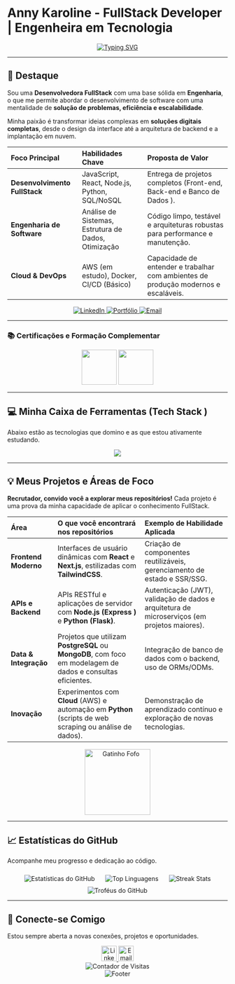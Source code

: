 # Anny Karoline - FullStack Developer | Engenheira em Tecnologia 
    
<div align="center">

  <a href="https://git.io/typing-svg"><img src="https://readme-typing-svg.demolab.com?font=Fira+Code&weight=600&pause=1000&color=FF79C6&background=FF56FF00&center=true&width=480&lines=JavaScript+%26+Python;Construindo+Solu%C3%A7%C3%B5es+Escal%C3%A1veis;React%2C+Node.js+e+Bancos+de+Dados" alt="Typing SVG" /></a>
</div>

---

## 🌟 Destaque 

Sou uma **Desenvolvedora FullStack** com uma base sólida em **Engenharia**, o que me permite abordar o desenvolvimento de software com uma mentalidade de **solução de problemas, eficiência e escalabilidade**.

Minha paixão é transformar ideias complexas em **soluções digitais completas**, desde o design da interface até a arquitetura de backend e a implantação em nuvem.

| Foco Principal | Habilidades Chave | Proposta de Valor |
| :--- | :--- | :--- |
| **Desenvolvimento FullStack** | JavaScript, React, Node.js, Python, SQL/NoSQL | Entrega de projetos completos (Front-end, Back-end e Banco de Dados ). |
| **Engenharia de Software** | Análise de Sistemas, Estrutura de Dados, Otimização | Código limpo, testável e arquiteturas robustas para performance e manutenção. |
| **Cloud & DevOps** | AWS (em estudo), Docker, CI/CD (Básico) | Capacidade de entender e trabalhar com ambientes de produção modernos e escaláveis. |

  

<div align="center">
  <a href="https://www.linkedin.com/in/annykarolinedecarvalhomartins/" target="_blank">
    <img src="https://img.shields.io/badge/LinkedIn-Perfil%20Completo-0077B5?style=for-the-badge&logo=linkedin&logoColor=white" alt="LinkedIn"/>
  </a>
  <a href="https://anny-dev.vercel.app/" target="_blank">
    <img src="https://img.shields.io/badge/Portfólio-Meus%20Projetos-000000?style=for-the-badge&logo=vercel&logoColor=white" alt="Portfólio"/>
  </a>
  <a href="mailto:annykamartins@icloud.com" target="_blank">
    <img src="https://img.shields.io/badge/Email-Entre%20em%20Contato-EA4335?style=for-the-badge&logo=apple-mail&logoColor=white" alt="Email"/>
  </a>
</div>

---

### 📚 Certificações e Formação Complementar

<div align="center">
  <img src="https://assets.dio.me/eu7iVfcpNaPlO8ceSncDpmNbh5EuDZ-58VM7R5iQDb4/f:webp/q:80/w:120/L3RyYWNrcy84YWYxOGIxMi1iNmY1LTRiZmYtOTIwNC1iYzU0ZjRkNjJiN2IucG5n" height="80"></a>
  <img src="https://assets.dio.me/NZ1mhoMeRuGV3C2_uQxh1vF-HDyTF2Ymjfk0aCywydM/f:webp/q:80/w:120/L3RyYWNrcy8xYjQ1YmI0MS1hMmIyLTQ5NjMtYTMyOC03Yjc2YWIxOWE5OGUucG5n" height="80"></a>
</div>

---

## 💻 Minha Caixa de Ferramentas (Tech Stack )

Abaixo estão as tecnologias que domino e as que estou ativamente estudando.

<!-- Skill Icons para um visual mais moderno e coeso (com tema dark) -->
<div align="center">
  <img src="https://skillicons.dev/icons?i=html,css,js,ts,python,java,react,nextjs,nodejs,express,flask,tailwind,mysql,postgresql,mongodb,docker,git,github,figma,aws,canva&theme=dark" />
</div>
  

---

## 💡 Meus Projetos e Áreas de Foco

**Recrutador, convido você a explorar meus repositórios!** Cada projeto é uma prova da minha capacidade de aplicar o conhecimento FullStack.

| Área | O que você encontrará nos repositórios | Exemplo de Habilidade Aplicada |
| :--- | :--- | :--- |
| **Frontend Moderno** | Interfaces de usuário dinâmicas com **React** e **Next.js**, estilizadas com **TailwindCSS**. | Criação de componentes reutilizáveis, gerenciamento de estado e SSR/SSG. |
| **APIs e Backend** | APIs RESTful e aplicações de servidor com **Node.js (Express )** e **Python (Flask)**. | Autenticação (JWT), validação de dados e arquitetura de microserviços (em projetos maiores). |
| **Data & Integração** | Projetos que utilizam **PostgreSQL** ou **MongoDB**, com foco em modelagem de dados e consultas eficientes. | Integração de banco de dados com o backend, uso de ORMs/ODMs. |
| **Inovação** | Experimentos com **Cloud** (AWS) e automação em **Python** (scripts de web scraping ou análise de dados). | Demonstração de aprendizado contínuo e exploração de novas tecnologias. |

<div align="center">
  <img src="https://media1.giphy.com/media/v1.Y2lkPTc5MGI3NjExamttcDd1aDhoaWV5ODcyczV5Y2lpMnB2eWNrNW02am5hZHhudXNubSZlcD12MV9pbnRlcm5hbF9naWZfYnlfaWQmY3Q9cw/2WpVD6Y1IrMEGyf0xx/giphy.gif" alt="Gatinho Fofo" width="150"/>
</div>

---

## 📈 Estatísticas do GitHub

Acompanhe meu progresso e dedicação ao código.

<!-- Alteração para o tema 'dracula' para um visual mais profissional e escuro -->
<div align="center">
  <img src="https://github-readme-stats.vercel.app/api?username=AnnyKaah&hide_title=false&show_icons=true&include_all_commits=true&count_private=true&theme=dracula&locale=pt-br&hide_border=true" alt="Estatísticas do GitHub" style="margin: 10px;"/>
  <img src="https://github-readme-stats.vercel.app/api/top-langs/?username=AnnyKaah&layout=compact&theme=dracula&langs_count=8&locale=pt-br&hide_border=true" alt="Top Linguagens" style="margin: 10px;"/>
    

  <img src="https://github-readme-streak-stats.herokuapp.com/?user=AnnyKaah&theme=dracula&locale=pt-br&hide_border=true" alt="Streak Stats" style="margin: 10px;"/>
</div>

<div align="center">
  <img src="https://github-profile-trophy.vercel.app/?username=AnnyKaah&theme=dracula&row=1&column=6&margin-w=8&margin-h=8" alt="Troféus do GitHub"/>
</div>

---

## 🤝 Conecte-se Comigo

Estou sempre aberta a novas conexões, projetos e oportunidades.

<div align="center">
  <a href="https://www.linkedin.com/in/annykarolinedecarvalhomartins/" target="_blank">
    <img src="https://img.icons8.com/ios-filled/50/0077B5/linkedin.png" width="35" alt="LinkedIn" title="LinkedIn"/>
  </a>
  <a href="mailto:annykamartins@icloud.com" target="_blank">
    <img src="https://img.icons8.com/ios-filled/50/EA4335/apple-mail.png" width="35" alt="Email" title="Email"/>
  </a>
</div>

<div align="center">
    

  <img src="https://visitor-badge.laobi.icu/badge?page_id=AnnyKaah.AnnyKaah&left_color=violet&right_color=cornflowerblue" alt="Contador de Visitas"/>
    
  

</div>

<div align="center">
  <img src="https://capsule-render.vercel.app/api?type=waving&height=130&color=gradient&customColorList=20&section=footer&animation=fadeIn" alt="Footer" />
</div>

